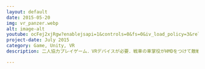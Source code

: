```yaml
---
layout: default
date: 2015-05-20
img: vr_panzer.webp
alt: image-alt
youtube: ocFej2xjRgw?enablejsapi=1&controls=0&fs=0&iv_load_policy=3&rel=0&showinfo=0&loop=1&start=10
project-date: July 2015
category: Game, Unity, VR
description: 二人協力プレイゲーム．VRデバイスが必要．戦車の車掌役がHMDをつけて敵戦車を観測．砲台を操作する(HMDつけていない)プレイヤーに敵戦車の位置を伝える．

---
```

